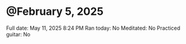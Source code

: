 # @February 5, 2025

Full date: May 11, 2025 8:24 PM
Ran today: No
Meditated: No
Practiced guitar: No